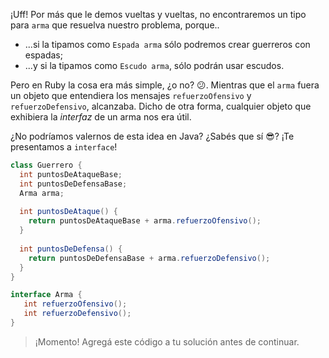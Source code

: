 ¡Uff! Por más que le demos vueltas y vueltas, no encontraremos un tipo para `arma` que resuelva nuestro problema, porque..

* ...si la tipamos como `Espada arma` sólo podremos crear guerreros con espadas;
* ...y si la tipamos como `Escudo arma`, sólo podrán usar escudos. 


Pero en Ruby la cosa era más simple, ¿o no? :confused:. Mientras que el `arma` fuera un objeto que entendiera los mensajes `refuerzoOfensivo` y `refuerzoDefensivo`, alcanzaba. Dicho de otra forma, cualquier objeto que exhibiera la _interfaz_ de un arma nos era útil.  

¿No podríamos valernos de esta idea en Java? ¿Sabés que sí :sunglasses:? ¡Te presentamos a `interface`!

```java
class Guerrero {
  int puntosDeAtaqueBase;
  int puntosDeDefensaBase;
  Arma arma;
  
  int puntosDeAtaque() {
    return puntosDeAtaqueBase + arma.refuerzoOfensivo();
  }
  
  int puntosDeDefensa() {
    return puntosDeDefensaBase + arma.refuerzoDefensivo();
  }
}

interface Arma {
   int refuerzoOfensivo();
   int refuerzoDefensivo();
}
```

> ¡Momento! Agregá este código a tu solución antes de continuar.  
> 


